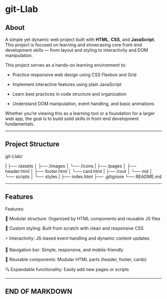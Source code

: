 # git-Llab

## About

A simple yet dynamic web project built with **HTML**, **CSS**, and **JavaScript**.  
This project is focused on learning and showcasing core front-end development skills — from layout and styling to interactivity and DOM manipulation.

This project serves as a hands-on learning environment to:

- Practice responsive web design using CSS Flexbox and Grid

- Implement interactive features using plain JavaScript

- Learn best practices in code structure and organization

- Understand DOM manipulation, event handling, and basic animations

Whether you’re viewing this as a learning tool or a foundation for a larger web app, the goal is to build solid skills in front-end development fundamentals.

---

## Project Structure

git-Llab/

|
├── /assets
│   ├── /images
│   └── /icons
|
├── /pages
│   ├── header.html
│   ├── footer.html
│   └── card.html
|
├── /root
│   └── md
│   └── scripts
│   └── styles
|
├── index.html
├── .gitignore
└── README.md

---

## Features

Features:

🧱 Modular structure: Organized by HTML components and reusable JS files

🎨 Custom styling: Built from scratch with clean and responsive CSS

⚡ Interactivity: JS-based event handling and dynamic content updates

🧭 Navigation bar: Simple, responsive, and mobile-friendly

🧩 Reusable components: Modular HTML parts (header, footer, cards)

🔍 Expandable functionality: Easily add new pages or scripts

---

## END OF MARKDOWN 

<!--  -->